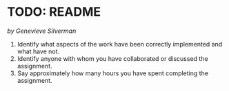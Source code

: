 # TODO: README #
*by Genevieve Silverman*

1. Identify what aspects of the work have been correctly implemented and what have not.
2. Identify anyone with whom you have collaborated or discussed the assignment.
3. Say approximately how many hours you have spent completing the assignment.